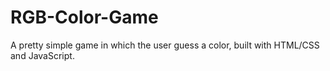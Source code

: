 # RGB-Color-Game
A pretty simple game in which the user guess a color, built with HTML/CSS and JavaScript. 
